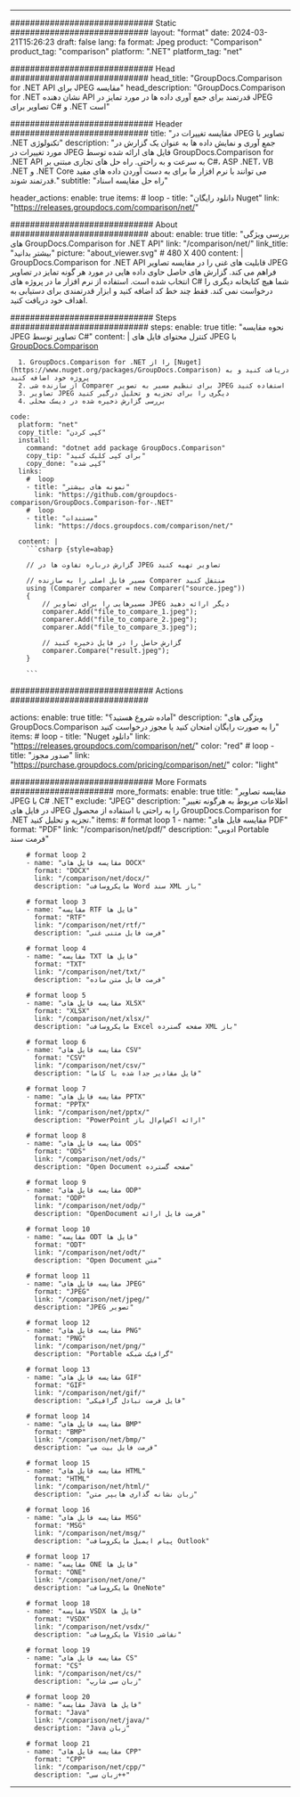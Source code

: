 
---
############################# Static ############################
layout: "format"
date:  2024-03-21T15:26:23
draft: false
lang: fa
format: Jpeg
product: "Comparison"
product_tag: "comparison"
platform: ".NET"
platform_tag: "net"

############################# Head ############################
head_title: "GroupDocs.Comparison for .NET API برای JPEG مقایسه"
head_description: "GroupDocs.Comparison for .NET نشان دهنده API قدرتمند برای جمع آوری داده ها در مورد تمایز در JPEG تصاویر برای C# و .NET است"

############################# Header ############################
title: "مقایسه تغییرات در JPEG تصاویر با .NET تکنولوژی" 
description: "جمع آوری و نمایش داده ها به عنوان یک گزارش در مورد تغییرات در JPEG فایل های ارائه شده توسط GroupDocs.Comparison for .NET API به سرعت و به راحتی. راه حل های تجاری مبتنی بر C#، ASP .NET، VB .NET و .NET Core می توانند با نرم افزار ما برای به دست آوردن داده های مفید قدرتمند شوند."
subtitle: "راه حل مقایسه اسناد" 

header_actions:
  enable: true
  items:
    #  loop
    - title: "دانلود رایگان Nuget"
      link: "https://releases.groupdocs.com/comparison/net/"
      
############################# About ############################
about:
    enable: true
    title: "بررسی ویژگی های GroupDocs.Comparison for .NET API"
    link: "/comparison/net/"
    link_title: "بیشتر بدانید"
    picture: "about_viewer.svg" # 480 X 400
    content: |
       GroupDocs.Comparison for .NET API قابلیت های غنی را در مقایسه تصاویر JPEG فراهم می کند. گزارش های حاصل حاوی داده هایی در مورد هر گونه تمایز در تصاویر انتخاب شده است. استفاده از نرم افزار ما در پروژه های C# شما هیچ کتابخانه دیگری را درخواست نمی کند. فقط چند خط کد اضافه کنید و ابزار قدرتمندی برای دستیابی به اهداف خود دریافت کنید.

############################# Steps ############################
steps:
    enable: true
    title: "نحوه مقایسه JPEG تصاویر توسط C#"
    content: |
      کنترل محتوای فایل های JPEG با [GroupDocs.Comparison](https://products.groupdocs.com/comparison/net/)
      
      1. GroupDocs.Comparison for .NET را از [Nuget](https://www.nuget.org/packages/GroupDocs.Comparison) دریافت کنید و به پروژه خود اضافه کنید
      2. از سازنده شی Comparer برای تنظیم مسیر به تصویر JPEG استفاده کنید
      3. تصاویر JPEG دیگری را برای تجزیه و تحلیل درگیر کنید
      4. بررسی گزارش ذخیره شده در دیسک محلی
   
    code:
      platform: "net"
      copy_title: "کپی کردن"
      install:
        command: "dotnet add package GroupDocs.Comparison"
        copy_tip: "برای کپی کلیک کنید"
        copy_done: "کپی شده"
      links:
        #  loop
        - title: "نمونه های بیشتر"
          link: "https://github.com/groupdocs-comparison/GroupDocs.Comparison-for-.NET"
        #  loop
        - title: "مستندات"
          link: "https://docs.groupdocs.com/comparison/net/"
          
      content: |
        ```csharp {style=abap}

        // گزارش درباره تفاوت ها در JPEG تصاویر تهیه کنید

        // مسیر فایل اصلی را به سازنده Comparer منتقل کنید
        using (Comparer comparer = new Comparer("source.jpeg"))
        {
            // مسیرهایی را برای تصاویر JPEG دیگر ارائه دهید
        	comparer.Add("file_to_compare_1.jpeg");
            comparer.Add("file_to_compare_2.jpeg");
            comparer.Add("file_to_compare_3.jpeg");

            // گزارش حاصل را در فایل ذخیره کنید
            comparer.Compare("result.jpeg"); 
        }
        
        ```            

############################# Actions ############################

actions:
  enable: true
  title: "آماده شروع هستید؟"
  description: "ویژگی های GroupDocs.Comparison را به صورت رایگان امتحان کنید یا مجوز درخواست کنید"
  items:
    #  loop
    - title: "Nuget دانلود"
      link: "https://releases.groupdocs.com/comparison/net/"
      color: "red"
        #  loop
    - title: "صدور مجوز"
      link: "https://purchase.groupdocs.com/pricing/comparison/net/"
      color: "light"


############################# More Formats #####################
more_formats:
    enable: true
    title: "مقایسه تصاویر JPEG با C# .NET"
    exclude: "JPEG"
    description: "اطلاعات مربوط به هرگونه تغییر در فایل های JPEG را به راحتی با استفاده از محصول GroupDocs.Comparison for .NET تجزیه و تحلیل کنید."
    items: 
        # format loop 1
        - name: "مقایسه فایل های PDF"
          format: "PDF"
          link: "/comparison/net/pdf/"
          description: "ادوبی Portable فرمت سند"

        # format loop 2
        - name: "مقایسه فایل های DOCX"
          format: "DOCX"
          link: "/comparison/net/docx/"
          description: "مایکروسافت Word سند XML باز"

        # format loop 3
        - name: "مقایسه RTF فایل ها"
          format: "RTF"
          link: "/comparison/net/rtf/"
          description: "فرمت فایل متنی غنی"

        # format loop 4
        - name: "مقایسه TXT فایل ها"
          format: "TXT"
          link: "/comparison/net/txt/"
          description: "فرمت فایل متن ساده"

        # format loop 5
        - name: "مقایسه فایل های XLSX"
          format: "XLSX"
          link: "/comparison/net/xlsx/"
          description: "مایکروسافت Excel صفحه گسترده XML باز"

        # format loop 6
        - name: "مقایسه فایل های CSV"
          format: "CSV"
          link: "/comparison/net/csv/"
          description: "فایل مقادیر جدا شده با کاما"

        # format loop 7
        - name: "مقایسه فایل های PPTX"
          format: "PPTX"
          link: "/comparison/net/pptx/"
          description: "PowerPoint ارائه اکس‌ام‌ال باز"

        # format loop 8
        - name: "مقایسه فایل های ODS"
          format: "ODS"
          link: "/comparison/net/ods/"
          description: "Open Document صفحه گسترده"

        # format loop 9
        - name: "مقایسه فایل های ODP"
          format: "ODP"
          link: "/comparison/net/odp/"
          description: "OpenDocument فرمت فایل ارائه"

        # format loop 10
        - name: "مقایسه ODT فایل ها"
          format: "ODT"
          link: "/comparison/net/odt/"
          description: "Open Document متن"

        # format loop 11
        - name: "مقایسه فایل های JPEG"
          format: "JPEG"
          link: "/comparison/net/jpeg/"
          description: "JPEG تصویر"

        # format loop 12
        - name: "مقایسه فایل های PNG"
          format: "PNG"
          link: "/comparison/net/png/"
          description: "Portable گرافیک شبکه"

        # format loop 13
        - name: "مقایسه فایل های GIF"
          format: "GIF"
          link: "/comparison/net/gif/"
          description: "فایل فرمت تبادل گرافیکی"

        # format loop 14
        - name: "مقایسه فایل های BMP"
          format: "BMP"
          link: "/comparison/net/bmp/"
          description: "فرمت فایل بیت مپ"

        # format loop 15
        - name: "مقایسه فایل های HTML"
          format: "HTML"
          link: "/comparison/net/html/"
          description: "زبان نشانه گذاری هایپر متن"

        # format loop 16
        - name: "مقایسه فایل های MSG"
          format: "MSG"
          link: "/comparison/net/msg/"
          description: "پیام ایمیل مایکروسافت Outlook"

        # format loop 17
        - name: "مقایسه ONE فایل ها"
          format: "ONE"
          link: "/comparison/net/one/"
          description: "مایکروسافت OneNote"

        # format loop 18
        - name: "مقایسه VSDX فایل ها"
          format: "VSDX"
          link: "/comparison/net/vsdx/"
          description: "مایکروسافت Visio نقاشی"

        # format loop 19
        - name: "مقایسه فایل های CS"
          format: "CS"
          link: "/comparison/net/cs/"
          description: "زبان سی شارپ"

        # format loop 20
        - name: "مقایسه Java فایل ها"
          format: "Java"
          link: "/comparison/net/java/"
          description: "Java زبان"
          
        # format loop 21
        - name: "مقایسه فایل های CPP"
          format: "CPP"
          link: "/comparison/net/cpp/"
          description: "زبان سی++"
---